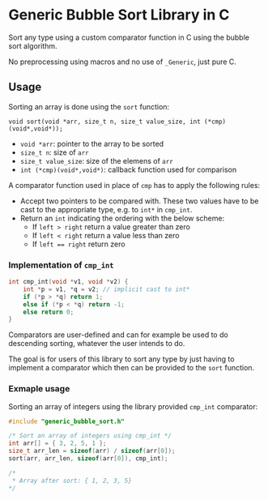 # Generic Bubble Sort Library in C

Sort any type using a custom comparator function in C using the bubble sort algorithm.

No preprocessing using macros and no use of `_Generic`, just pure C.

## Usage

Sorting an array is done using the `sort` function:

```
void sort(void *arr, size_t n, size_t value_size, int (*cmp)(void*,void*));
```

* `void *arr`: pointer to the array to be sorted
* `size_t n`: size of `arr`
* `size_t value_size`: size of the elemens of `arr`
* `int (*cmp)(void*,void*)`: callback function used for comparison

A comparator function used in place of `cmp` has to apply the following rules:

* Accept two pointers to be compared with. These two values have to be cast to the appropriate type, e.g. to `int*` in `cmp_int`.
* Return an `int` indicating the ordering with the below scheme:
    - If `left > right` return a value greater than zero
    - If `left < right` return a value less than zero
    - If `left == right` return zero

### Implementation of `cmp_int`

```C
int cmp_int(void *v1, void *v2) {
    int *p = v1, *q = v2; // implicit cast to int*
    if (*p > *q) return 1;
    else if (*p < *q) return -1;
    else return 0;
}
```

Comparators are user-defined and can for example be used to do descending sorting, whatever the user intends to do.

The goal is for users of this library to sort any type by just having to implement a comparator which then can be provided to the `sort` function.

### Exmaple usage

Sorting an array of integers using the library provided `cmp_int` comparator:

```C
#include "generic_bubble_sort.h"

/* Sort an array of integers using cmp_int */
int arr[] = { 3, 2, 5, 1 }; 
size_t arr_len = sizeof(arr) / sizeof(arr[0]);
sort(arr, arr_len, sizeof(arr[0]), cmp_int);

/*
 * Array after sort: { 1, 2, 3, 5}
*/
```
